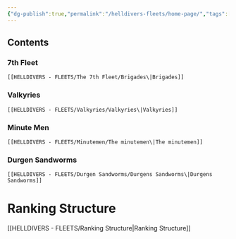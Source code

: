 ```yaml
---
{"dg-publish":true,"permalink":"/helldivers-fleets/home-page/","tags":["gardenEntry"]}
---
```


## Contents

### 7th Fleet
	[[HELLDIVERS - FLEETS/The 7th Fleet/Brigades\|Brigades]]

### Valkyries
	[[HELLDIVERS - FLEETS/Valkyries/Valkyries\|Valkyries]]

### Minute Men
	[[HELLDIVERS - FLEETS/Minutemen/The minutemen\|The minutemen]]

### Durgen Sandworms
	[[HELLDIVERS - FLEETS/Durgen Sandworms/Durgens Sandworms\|Durgens Sandworms]]

# Ranking Structure
[[HELLDIVERS - FLEETS/Ranking Structure\|Ranking Structure]]